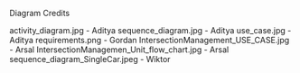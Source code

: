 Diagram Credits

activity_diagram.jpg - Aditya
sequence_diagram.jpg - Aditya
use_case.jpg - Aditya
requirements.png - Gordan
IntersectionManagement_USE_CASE.jpg - Arsal
IntersectionManagemen_Unit_flow_chart.jpg - Arsal
sequence_diagram_SingleCar.jpeg - Wiktor

